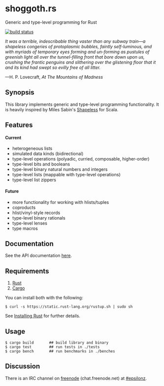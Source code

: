 # shoggoth.rs

Generic and type-level programming for Rust

[![build status](https://api.travis-ci.org/epsilonz/shoggoth.rs.svg?branch=master)](https://travis-ci.org/epsilonz/shoggoth.rs)

_It was a terrible, indescribable thing vaster than any subway train—a shapeless congeries of protoplasmic bubbles, faintly self-luminous, and with myriads of temporary eyes forming and un-forming as pustules of greenish light all over the tunnel-filling front that bore down upon us, crushing the frantic penguins and slithering over the glistening floor that it and its kind had swept so evilly free of all litter._

—H. P. Lovecraft, _At The Mountains of Madness_

## Synopsis

This library implements generic and type-level programming functionality. It is heavily inspired by Miles Sabin's [Shapeless](https://github.com/milessabin/shapeless) for Scala.

## Features

#### Current

* heterogeneous lists
* simulated data kinds (bidirectional)
* type-level operations (polyadic, curried, composable, higher-order)
* type-level bits and booleans
* type-level binary natural numbers and integers
* type-level lists (mappable with type-level operations)
* type-level list zippers

#### Future

* more functionality for working with hlists/tuples
* coproducts
* hlist/vinyl-style records
* type-level binary rationals
* type-level lenses
* type macros

## Documentation

See the API documentation [here](http://epsilonz.github.io/shoggoth.rs/doc/shoggoth/).

## Requirements

1.   [Rust](http://www.rust-lang.org/)
2.   [Cargo](http://crates.io/)

You can install both with the following:

```
$ curl -s https://static.rust-lang.org/rustup.sh | sudo sh
```

See [Installing Rust](http://doc.rust-lang.org/guide.html#installing-rust) for further details.

## Usage

```
$ cargo build       ## build library and binary
$ cargo test        ## run tests in ./tests
$ cargo bench       ## run benchmarks in ./benches
```

## Discussion

There is an IRC channel on [freenode](https://freenode.net) (chat.freenode.net) at [#epsilonz](http://webchat.freenode.net/?channels=%23epsilonz).
